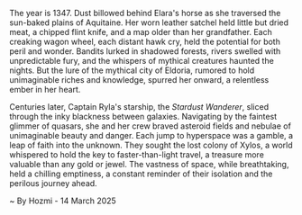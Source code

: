 
The year is 1347.  Dust billowed behind Elara's horse as she traversed the sun-baked plains of Aquitaine.  Her worn leather satchel held little but dried meat, a chipped flint knife, and a map older than her grandfather.  Each creaking wagon wheel, each distant hawk cry, held the potential for both peril and wonder.  Bandits lurked in shadowed forests, rivers swelled with unpredictable fury, and the whispers of mythical creatures haunted the nights.  But the lure of the mythical city of Eldoria, rumored to hold unimaginable riches and knowledge, spurred her onward, a relentless ember in her heart.

Centuries later, Captain Ryla's starship, the *Stardust Wanderer*, sliced through the inky blackness between galaxies.  Navigating by the faintest glimmer of quasars, she and her crew braved asteroid fields and nebulae of unimaginable beauty and danger.  Each jump to hyperspace was a gamble, a leap of faith into the unknown.  They sought the lost colony of Xylos, a world whispered to hold the key to faster-than-light travel, a treasure more valuable than any gold or jewel. The vastness of space, while breathtaking, held a chilling emptiness, a constant reminder of their isolation and the perilous journey ahead.

~ By Hozmi - 14 March 2025
